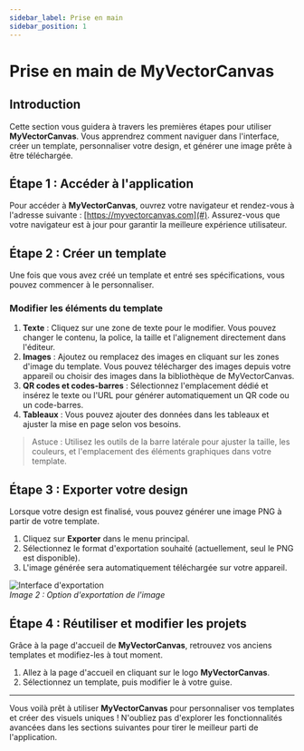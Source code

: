 ```yaml
---
sidebar_label: Prise en main
sidebar_position: 1
---
```


# Prise en main de MyVectorCanvas

## Introduction

Cette section vous guidera à travers les premières étapes pour utiliser **MyVectorCanvas**. Vous apprendrez comment naviguer dans l'interface, créer un template, personnaliser votre design, et générer une image prête à être téléchargée.

## Étape 1 : Accéder à l'application

Pour accéder à **MyVectorCanvas**, ouvrez votre navigateur et rendez-vous à l'adresse suivante : [https://myvectorcanvas.com](#). Assurez-vous que votre navigateur est à jour pour garantir la meilleure expérience utilisateur.

## Étape 2 : Créer un template

Une fois que vous avez créé un template et entré ses spécifications, vous pouvez commencer à le personnaliser.

### Modifier les éléments du template

1. **Texte** : Cliquez sur une zone de texte pour le modifier. Vous pouvez changer le contenu, la police, la taille et l'alignement directement dans l'éditeur.
2. **Images** : Ajoutez ou remplacez des images en cliquant sur les zones d'image du template. Vous pouvez télécharger des images depuis votre appareil ou choisir des images dans la bibliothèque de MyVectorCanvas.
3. **QR codes et codes-barres** : Sélectionnez l'emplacement dédié et insérez le texte ou l'URL pour générer automatiquement un QR code ou un code-barres.
4. **Tableaux** : Vous pouvez ajouter des données dans les tableaux et ajuster la mise en page selon vos besoins.

> Astuce : Utilisez les outils de la barre latérale pour ajuster la taille, les couleurs, et l'emplacement des éléments graphiques dans votre template.

## Étape 3 : Exporter votre design

Lorsque votre design est finalisé, vous pouvez générer une image PNG à partir de votre template.

1. Cliquez sur **Exporter** dans le menu principal.
2. Sélectionnez le format d'exportation souhaité (actuellement, seul le PNG est disponible).
3. L'image générée sera automatiquement téléchargée sur votre appareil.

![Interface d'exportation](#)  
*Image 2 : Option d'exportation de l'image*

## Étape 4 : Réutiliser et modifier les projets

Grâce à la page d'accueil de **MyVectorCanvas**, retrouvez vos anciens templates et modifiez-les à tout moment.

1. Allez à la page d'accueil en cliquant sur le logo **MyVectorCanvas**.
2. Sélectionnez un template, puis modifier le à votre guise.

---

Vous voilà prêt à utiliser **MyVectorCanvas** pour personnaliser vos templates et créer des visuels uniques ! N'oubliez pas d'explorer les fonctionnalités avancées dans les sections suivantes pour tirer le meilleur parti de l'application.


